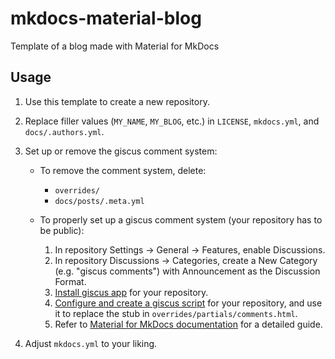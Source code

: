 # mkdocs-material-blog

Template of a blog made with Material for MkDocs

## Usage

1. Use this template to create a new repository.

2. Replace filler values (`MY_NAME`, `MY_BLOG`, etc.)
   in `LICENSE`, `mkdocs.yml`, and `docs/.authors.yml`.

3. Set up or remove the giscus comment system:

    - To remove the comment system, delete:
        - `overrides/`
        - `docs/posts/.meta.yml`

    - To properly set up a giscus comment system (your repository has to be public):
        1. In repository Settings → General → Features, enable Discussions.
        2. In repository Discussions → Categories, create a New Category
            (e.g. "giscus comments") with Announcement as the Discussion Format.
        3. [Install giscus app](https://github.com/apps/giscus) for your repository.
        4. [Configure and create a giscus script](https://giscus.app) for your repository,
            and use it to replace the stub in `overrides/partials/comments.html`.
        5. Refer to [Material for MkDocs documentation][1] for a detailed guide.

4. Adjust `mkdocs.yml` to your liking.

[1]: https://squidfunk.github.io/mkdocs-material/setup/adding-a-comment-system/
